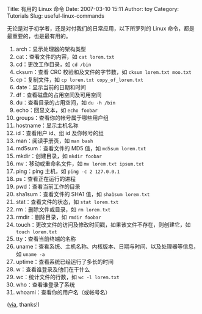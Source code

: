 Title: 有用的 Linux 命令
Date: 2007-03-10 15:11
Author: toy
Category: Tutorials
Slug: useful-linux-commands

无论是对于初学者，还是对付我们的日常应用，以下所罗列的 Linux
命令，都是最重要的，也是最有用的。

1.  arch：显示处理器的架构类型
2.  cat：查看文件的内容，如 `cat lorem.txt`
3.  cd：更改工作目录，如 `cd /bin`
4.  cksum：查看 CRC 校验和及文件的字节数，如 `cksum lorem.txt moo.txt`
5.  cp：复制文件，如 `cp lorem.txt copy_of_lorem.txt`
6.  date：显示当前的日期和时间
7.  df：查看磁盘的占用空间及可用空间
8.  du：查看目录的占用空间，如 `du -h /bin`
9.  echo：回显文本，如 `echo foobar`
10. groups：查看你的帐号属于哪些用户组
11. hostname：显示主机名称
12. id：查看用户 id、组 id 及你帐号的组
13. man：阅读手册页，如 `man bash`
14. md5sum：查看文件的 MD5 值，如 `md5sum lorem.txt`
15. mkdir：创建目录，如 `mkdir foobar`
16. mv：移动或重命名文件，如 `mv lorem.txt ipsum.txt`
17. ping：ping 主机，如 `ping -c 2 127.0.0.1`
18. ps：查看正在运行的进程
19. pwd：查看当前工作的目录
20. sha1sum：查看文件的 SHA1 值，如 `sha1sum lorem.txt`
21. stat：查看文件的状态，如 `stat lorem.txt`
22. rm：删除文件或目录，如 `rm lorem.txt`
23. rmdir：删除目录，如 `rmdir foobar`
24. touch：更改文件的访问及修改时间戳，如果该文件不存在，则创建它，如
    `touch lorem.txt`
25. tty：查看当前终端的名称
26. uname：查看系统、主机名称、内核版本、日期与时间、以及处理器等信息，如
    `uname -a`
27. uptime：查看系统已经运行了多长的时间
28. w：查看谁登录及他们在干什么
29. wc：统计文件的行数，如 `wc -l lorem.txt`
30. who：查看谁登录了系统
31. whoami：查看你的用户名（或帐号名）

([via](http://www.howtoforge.com/useful_linux_commands), thanks!)
